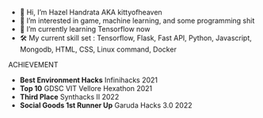 - 👋 Hi, I’m Hazel Handrata AKA kittyofheaven
- 👀 I’m interested in game, machine learning, and some programming shit
- 🌱 I’m currently learning Tensorflow now
- 🛠 My current skill set : Tensorflow, Flask, Fast API, Python, Javascript, Mongodb, HTML, CSS, Linux command, Docker

ACHIEVEMENT 
- **Best Environment Hacks** Infinihacks 2021
- **Top 10** GDSC VIT Vellore Hexathon 2021
- **Third Place** Synthacks II 2022
- **Social Goods 1st Runner Up** Garuda Hacks 3.0 2022


<!-- - 📫 Instagram - [@sheloveskktty](https://www.instagram.com/sheloveskktty/) -->

<!-- [![Top Langs](https://github-readme-stats.vercel.app/api/top-langs/?username=kittyofheaven&theme=highcontrast)](https://github.com/kittyofheaven/github-readme-stats) -->

<!-- ![Shironeko's GitHub stats](https://github-readme-stats.vercel.app/api?username=kittyofheaven&show_icons=true&theme=highcontrast&count_private=true) -->


<!---
kittyofheaven/kittyofheaven is a ✨ special ✨ repository because its `README.md` (this file) appears on your GitHub profile.
You can click the Preview link to take a look at your changes.
- 📫 How to reach me ...
- 💞️ I’m looking to collaborate on ...
--->
